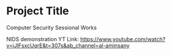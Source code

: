 # Project Title
Computer Security Sessional Works

NIDS demonstration YT Link: https://www.youtube.com/watch?v=jJlFsxcUqrE&t=307s&ab_channel=al-aminsany
